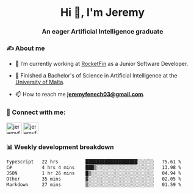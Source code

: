 <h1 align="center">Hi 👋, I'm Jeremy</h1>
<h3 align="center">An eager Artificial Intelligence graduate</h3>

<h3 align="left">✍ About me</h3>

- 🔭 I’m currently working at [RocketFin](https://rocketfin.co) as a Junior Software Developer.

- 🌱 Finished a Bachelor's of Science in Artificial Intelligence at the [University of Malta](https://www.linkedin.com/school/university-of-malta/).

- 📫 How to reach me **jeremyfenech03@gmail.com**.

<h3 align="left">🔗 Connect with me:</h3>
<p align="left">
<a href="https://linkedin.com/in/jeremyfenech" target="blank"><img align="center" src="https://raw.githubusercontent.com/rahuldkjain/github-profile-readme-generator/master/src/images/icons/Social/linked-in-alt.svg" alt="jeremyfenech" height="30" width="40" /></a>
<a href="https://www.leetcode.com/jeremyfen" target="blank"><img align="center" src="https://raw.githubusercontent.com/rahuldkjain/github-profile-readme-generator/master/src/images/icons/Social/leet-code.svg" alt="jeremyfen" height="30" width="40" /></a>
</p>


<h3 align="left">📊 Weekly development breakdown</h3>

<!--START_SECTION:waka-->

```txt
TypeScript   22 hrs          ███████████████████░░░░░░   75.61 %
C#           4 hrs 4 mins    ███▒░░░░░░░░░░░░░░░░░░░░░   13.98 %
JSON         1 hr 26 mins    █▒░░░░░░░░░░░░░░░░░░░░░░░   04.94 %
Other        35 mins         ▓░░░░░░░░░░░░░░░░░░░░░░░░   02.05 %
Markdown     27 mins         ▒░░░░░░░░░░░░░░░░░░░░░░░░   01.59 %
```

<!--END_SECTION:waka-->
